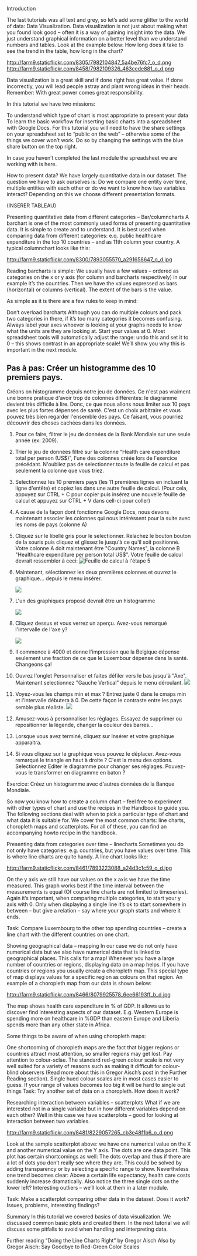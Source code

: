 Introduction

The last tutorials was all text and grey, so let’s add some glitter to the world of data: Data Visualization. Data visualization is not just about making what you found look good – often it is a way of gaining insight into the data. We just understand graphical information on a better level than we understand numbers and tables. Look at the example below: How long does it take to see the trend in the table, how long in the chart?

http://farm9.staticflickr.com/8305/7982104847_5a4be76fc7_o_d.png
http://farm9.staticflickr.com/8458/7982109326_463cede881_o_d.png

Data visualization is a great skill and if done right has great value. If done incorrectly, you will lead people astray and plant wrong ideas in their heads. Remember: With great power comes great responsibility.

In this tutorial we have two missions:

To understand which type of chart is most appropriate to present your data
To learn the basic workflow for inserting basic charts into a spreadsheet with Google Docs.
For this tutorial you will need to have the share settings on your spreadsheet set to “public on the web” – otherwise some of the things we cover won’t work. Do so by changing the settings with the blue share button on the top right.

In case you haven’t completed the last module the spreadsheet we are working with is here.

How to present data?
We have largely quantitative data in our dataset. The question we have to ask ourselves is: Do we compare one entity over time, multiple entities with each other or do we want to know how two variables interact? Depending on this we choose different presentation formats.

(INSERER TABLEAU)

Presenting quantitative data from different categories – Bar/columncharts
A barchart is one of the most commonly used forms of presenting quantitative data. It is simple to create and to understand. It is best used when comparing data from different categories: e.q. public healthcare expenditure in the top 10 countries – and as 11th column your country. A typical columnchart looks like this:

http://farm9.staticflickr.com/8300/7893055570_a291658647_o_d.jpg

Reading barcharts is simple: We usually have a few values – ordered as categories on the x or y axis (for column and barcharts respectively) in our example it’s the countries. Then we have the values expressed as bars (horizontal) or columns (vertical). The extent of the bars is the value.

As simple as it is there are a few rules to keep in mind:

Don’t overload barcharts Although you can do multiple colours and pack two categories in there, if it’s too many categories it becomes confusing.
Always label your axes whoever is looking at your graphs needs to know what the units are they are looking at.
Start your values at 0. Most spreadsheet tools will automatically adjust the range: undo this and set it to 0 – this shows contrast in an appropriate scale! We’ll show you why this is important in the next module.

## Pas à pas: Créer un histogramme des 10 premiers pays.
Créons on histogramme depuis notre jeu de données.
Ce n'est pas vraiment une bonne pratique d'avoir trop de colonnes différentes: le diagramme devient très difficile à lire.
Donc, ce que nous allons nous limiter aux 10 pays avec les plus fortes dépenses de santé.
C'est un choix arbitraire et vous pouvez très bien regarder l'ensemble des pays.
Ce faisant, vous pourriez découvrir des choses cachées dans les données.

1. Pour ce faire, filtrer le jeu de données de la Bank Mondiale sur une seule année (ex: 2009).

2. Trier le jeu de données filtré sur la colonne “Health care expenditure total per person (US$)”,
   l'une des colonnes créée lors de l'exercice précédant.
   N'oubliez pas de selectionner toute la feuille de calcul et pas seulement la colonne que vous triez.

3. Selectionnez les 10 premiers pays (les 11 premières lignes en incluant la ligne d'entête) et copiez les dans une autre feuille de calcul.
   (Pour cela, appuyez sur CTRL + C pour copier puis insérez une nouvelle feuille de calcul et appuyez sur CTRL + V dans cell-ci pour coller)

4. A cause de la façon dont fonctionne Google Docs, nous devons maintenant associer les colonnes
   qui nous intéréssent pour la suite avec les noms de pays (colonne A)

5. Cliquez sur le libellé gris pour le selectionner.
   Relachez le bouton bouton de la souris puis cliquez et glissez le jusqu'à ce qu'il soit positionné.
   Votre colonne A doit maintenant être "Country Names", la colonne B "Healthcare expenditure per person total US$".
   Votre feuille de calcul devrait ressembler à ceci:
   ![Feuille de calcul à l'étape 5](http://farm9.staticflickr.com/8314/7982157782_0384c5c2d5_o_d.jpg)

6. Maintenant, sélectionnez les deux premières colonnes et ouvrez le graphique... depuis le menu insérer.

   ![](http://farm9.staticflickr.com/8189/8079297402_11385187fe_o_d.png)

7. L'un des graphiques proposé devrait être un histogramme

   ![](http://farm9.staticflickr.com/8189/8079306740_de45bdca7c_o_d.png)

8. Cliquez dessus et vous verrez un aperçu. Avez-vous remarqué l'intervalle de l'axe y?

   ![](http://farm9.staticflickr.com/8297/7982162404_1a5c6502ef_o_d.png)

9. Il commence à 4000 et donne l'impression que la Belgique dépense seulement une fraction de ce que le Luxembour dépense
   dans la santé. Changeons ça!

10. Ouvrez l'onglet Personnaliser et faites défiler vers le bas jusqu'à "Axe".
    Maintenant selectionnez "Gauche Vertical” depuis le menu déroulant.
    ![](http://farm9.staticflickr.com/8333/8079355505_d06c8ced0f_o_d.png)

11. Voyez-vous les champs min et max ? Entrez juste 0 dans le cmaps min et l'intervalle débutera à 0.
    De cette façon le contraste entre les pays semble plus réaliste.
    ![](http://farm9.staticflickr.com/8310/7982158841_6e728dd3eb_o_d.png)

12. Amusez-vous à personnaliser les réglages. Essayez de supprimer ou repositionner la légende, changer la couleur des barres...

13. Lorsque vous avez terminé, cliquez sur Insérer et votre graphique apparaitra.

14. Si vous cliquez sur le graphique vous pouvez le déplacer.
    Avez-vous remarqué le triangle en haut à droite ? C'est la menu des options.
    Selectionnez Editer le diagramme pour changer ses réglages.
    Pouvez-vous le transformer en diagramme en baton ?

Exercice: Créez un histogramme avec d'autres données de la Banque Mondiale.


So now you know how to create a column chart – feel free to experiment with other types of chart and use the recipes in the Handbook to guide you. The following sections deal with when to pick a particular type of chart and what data it is suitable for. We cover the most common charts: line charts, choropleth maps and scatterplots. For all of these, you can find an accompanying howto recipe in the handbook.

Presenting data from categories over time – linecharts
Sometimes you do not only have categories: e.g. countries, but you have values over time. This is where line charts are quite handy. A line chart looks like:

http://farm9.staticflickr.com/8461/7893223088_a24d3c1c59_o_d.jpg

On the y axis we still have our values on the x axis we have the time measured. This graph works best if the time interval between the measurements is equal (Of course line charts are not limited to timeseries). Again it’s important, when comparing multiple categories, to start your y axis with 0. Only when displaying a single line it’s ok to start somewhere in between – but give a relation – say where your graph starts and where it ends.

Task: Compare Luxembourg to the other top spending countries – create a line chart with the different countries on one chart.

Showing geographical data – mapping
In our case we do not only have numerical data but we also have numerical data that is linked to geographical places. This calls for a map! Whenever you have a large number of countries or regions, displaying data on a map helps. If you have countries or regions you usually create a choropleth map. This special type of map displays values for a specific region as colours on that region. An example of a choropleth map from our data is shown below:

http://farm9.staticflickr.com/8466/8079925578_6ee66193ff_b_d.jpg

The map shows health care expenditure in % of GDP. It allows us to discover find interesting aspects of our dataset. E.g. Western Europe is spending more on healthcare in %GDP than eastern Europe and Liberia spends more than any other state in Africa.

Some things to be aware of when using choropleth maps:

One shortcoming of choropleth maps are the fact that bigger regions or countries attract most attention, so smaller regions may get lost.
Pay attention to colour-sclae. The standard red-green colour scale is not very well suited for a variety of reasons such as making it difficult for colour-blind observers (Read more about this in Gregor Aisch’s post in the Further Reading section). Single hued colour scales are in most cases easier to guess. If your range of values becomes too big it will be hard to single out things
Task: Try another set of data on a choropleth. How does it work?

Researching interaction between variables – scatterplots
What if we are interested not in a single variable but in how different variables depend on each other? Well in this case we have scatterplots – good for looking at interaction between two variables.

http://farm9.staticflickr.com/8481/8229057265_cb3e48f1b6_o_d.png

Look at the sample scatterplot above: we have one numerical value on the X and another numerical value on the Y axis. The dots are one data point. This plot has certain shortcomings as well: The dots overlap and thus if there are a lot of dots you don’t really see where they are. This could be solved by adding transparency or by selecting a specific range to show. Nevertheless one trend becomes clear: Above a certain life expectancy, health care costs suddenly increase dramatically. Also notice the three single dots on the lower left? Interesting outliers – we’ll look at them in a later module.

Task: Make a scatterplot comparing other data in the dataset. Does it work? Issues, problems, interesting findings?

Summary
In this tutorial we covered basics of data visualization. We discussed common basic plots and created them. In the next tutorial we will discuss some pitfalls to avoid when handling and interpreting data.

Further reading
“Doing the Line Charts Right” by Gregor Aisch
Also by Gregor Aisch: Say Goodbye to Red-Green Color Scales
